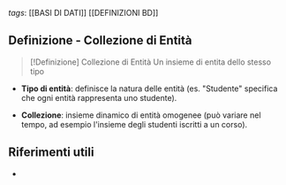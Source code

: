 *tags*: [[BASI DI DATI]] [[DEFINIZIONI BD]]

## Definizione - Collezione di Entità

> [!Definizione] Collezione di Entità
> Un insieme di entita dello stesso tipo

- **Tipo di entità**: definisce la natura delle entità (es. "Studente" specifica che ogni entità rappresenta uno studente).

- **Collezione**: insieme dinamico di entità omogenee (può variare nel tempo, ad esempio l'insieme degli studenti iscritti a un corso).
## Riferimenti utili

* 